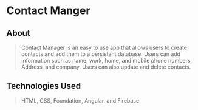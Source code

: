 # Contact Manger

## About

> Contact Manager is an easy to use app that allows users to create contacts and add them to a persistant database. Users can add information such as name, work, home, and mobile phone numbers, Address, and company. Users can also update and delete contacts.

## Technologies Used

> HTML, CSS, Foundation, Angular, and Firebase
